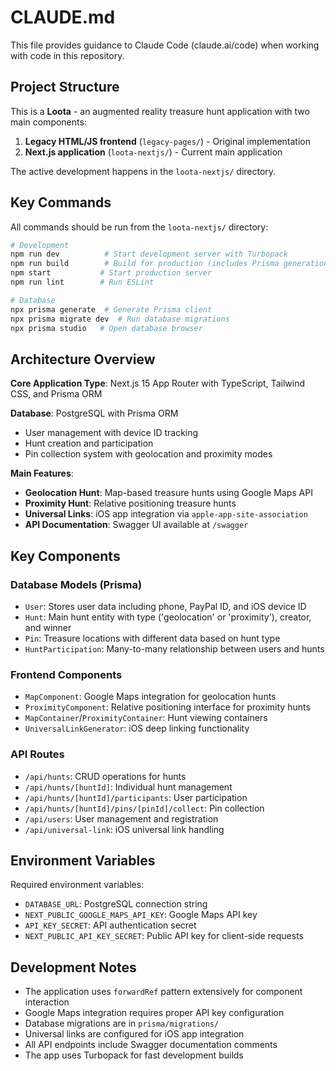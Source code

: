 # CLAUDE.md

This file provides guidance to Claude Code (claude.ai/code) when working with code in this repository.

## Project Structure

This is a **Loota** - an augmented reality treasure hunt application with two main components:

1. **Legacy HTML/JS frontend** (`legacy-pages/`) - Original implementation
2. **Next.js application** (`loota-nextjs/`) - Current main application

The active development happens in the `loota-nextjs/` directory.

## Key Commands

All commands should be run from the `loota-nextjs/` directory:

```bash
# Development
npm run dev          # Start development server with Turbopack
npm run build        # Build for production (includes Prisma generation)
npm start           # Start production server
npm run lint        # Run ESLint

# Database
npx prisma generate  # Generate Prisma client
npx prisma migrate dev  # Run database migrations
npx prisma studio   # Open database browser
```

## Architecture Overview

**Core Application Type**: Next.js 15 App Router with TypeScript, Tailwind CSS, and Prisma ORM

**Database**: PostgreSQL with Prisma ORM
- User management with device ID tracking
- Hunt creation and participation
- Pin collection system with geolocation and proximity modes

**Main Features**:
- **Geolocation Hunt**: Map-based treasure hunts using Google Maps API
- **Proximity Hunt**: Relative positioning treasure hunts
- **Universal Links**: iOS app integration via `apple-app-site-association`
- **API Documentation**: Swagger UI available at `/swagger`

## Key Components

### Database Models (Prisma)
- `User`: Stores user data including phone, PayPal ID, and iOS device ID
- `Hunt`: Main hunt entity with type ('geolocation' or 'proximity'), creator, and winner
- `Pin`: Treasure locations with different data based on hunt type
- `HuntParticipation`: Many-to-many relationship between users and hunts

### Frontend Components
- `MapComponent`: Google Maps integration for geolocation hunts
- `ProximityComponent`: Relative positioning interface for proximity hunts
- `MapContainer`/`ProximityContainer`: Hunt viewing containers
- `UniversalLinkGenerator`: iOS deep linking functionality

### API Routes
- `/api/hunts`: CRUD operations for hunts
- `/api/hunts/[huntId]`: Individual hunt management
- `/api/hunts/[huntId]/participants`: User participation
- `/api/hunts/[huntId]/pins/[pinId]/collect`: Pin collection
- `/api/users`: User management and registration
- `/api/universal-link`: iOS universal link handling

## Environment Variables

Required environment variables:
- `DATABASE_URL`: PostgreSQL connection string
- `NEXT_PUBLIC_GOOGLE_MAPS_API_KEY`: Google Maps API key
- `API_KEY_SECRET`: API authentication secret
- `NEXT_PUBLIC_API_KEY_SECRET`: Public API key for client-side requests

## Development Notes

- The application uses `forwardRef` pattern extensively for component interaction
- Google Maps integration requires proper API key configuration
- Database migrations are in `prisma/migrations/`
- Universal links are configured for iOS app integration
- All API endpoints include Swagger documentation comments
- The app uses Turbopack for fast development builds